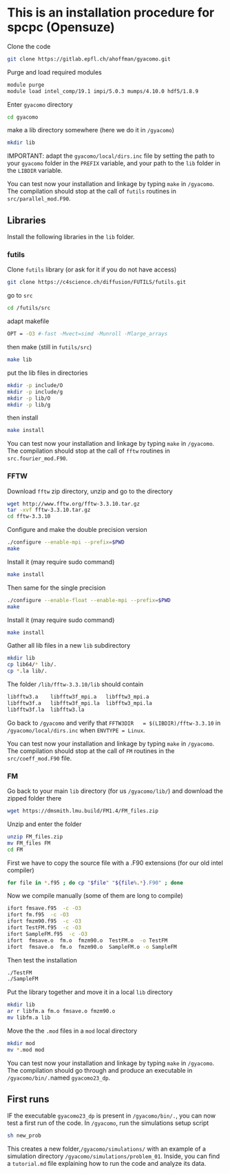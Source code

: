 # This is an installation procedure for spcpc (Opensuze)
Clone the code

```bash
git clone https://gitlab.epfl.ch/ahoffman/gyacomo.git
```

Purge and load required modules
```bash
module purge
module load intel_comp/19.1 impi/5.0.3 mumps/4.10.0 hdf5/1.8.9
```

Enter `gyacomo` directory
```bash
cd gyacomo
```
make a lib directory somewhere (here we do it in `/gyacomo`)
```bash
mkdir lib
```
IMPORTANT: adapt the `gyacomo/local/dirs.inc` file by setting the path to your `gyacomo` folder in the `PREFIX` variable, and your path to the `lib` folder in the `LIBDIR` variable.

You can test now your installation and linkage by typing `make` in `/gyacomo`. The compilation should stop at the call of `futils` routines in `src/parallel_mod.F90`.

## Libraries
Install the following libraries in the `lib` folder.

### futils
Clone `futils` library (or ask for it if you do not have access)
```bash
git clone https://c4science.ch/diffusion/FUTILS/futils.git
```
go to `src`
```bash
cd /futils/src
```
adapt makefile
```bash
OPT = -O3 #-fast -Mvect=simd -Munroll -Mlarge_arrays
```
then make (still in `futils/src`)
```bash
make lib
```
put the lib files in directories
```bash
mkdir -p include/O
mkdir -p include/g
mkdir -p lib/O
mkdir -p lib/g
```
then install
```bash
make install
```
You can test now your installation and linkage by typing `make` in `/gyacomo`. The compilation should stop at the call of `fftw` routines in `src.fourier_mod.F90`.

### FFTW
Download `fftw` zip directory, unzip and go to the directory
```bash
wget http://www.fftw.org/fftw-3.3.10.tar.gz
tar -xvf fftw-3.3.10.tar.gz
cd fftw-3.3.10
```
Configure and make the double precision version
```bash
./configure --enable-mpi --prefix=$PWD
make
```
Install it (may require sudo command)
```bash
make install
```
Then same for the single precision
```bash
./configure --enable-float --enable-mpi --prefix=$PWD
make
```
Install it (may require sudo command)
```bash
make install
```
Gather all lib files in a new `lib` subdirectory
```bash
mkdir lib
cp lib64/* lib/.
cp *.la lib/.
```
The folder `/lib/fftw-3.3.10/lib` should contain
```bash
libfftw3.a    libfftw3f_mpi.a   libfftw3_mpi.a
libfftw3f.a   libfftw3f_mpi.la  libfftw3_mpi.la
libfftw3f.la  libfftw3.la
```
Go back to `/gyacomo` and verify that `FFTW3DIR   = $(LIBDIR)/fftw-3.3.10` in `/gyacomo/local/dirs.inc` when `ENVTYPE = Linux`.

You can test now your installation and linkage by typing `make` in `/gyacomo`. The compilation should stop at the call of `FM` routines in the `src/coeff_mod.F90` file.

### FM
Go back to your main `lib` directory (for us `/gyacomo/lib/`) and download the zipped folder there
```bash
wget https://dmsmith.lmu.build/FM1.4/FM_files.zip
```
Unzip and enter the folder
```bash
unzip FM_files.zip
mv FM_files FM
cd FM
```
First we have to copy the source file with a .F90 extensions (for our old intel compiler)
```bash
for file in *.f95 ; do cp "$file" "${file%.*}.F90" ; done
```
Now we compile manually (some of them are long to compile)
```bash
ifort fmsave.f95  -c -O3
ifort fm.f95  -c -O3
ifort fmzm90.f95  -c -O3
ifort TestFM.f95  -c -O3
ifort SampleFM.f95  -c -O3
ifort  fmsave.o  fm.o  fmzm90.o  TestFM.o  -o TestFM
ifort  fmsave.o  fm.o  fmzm90.o  SampleFM.o -o SampleFM
```
Then test the installation
```bash
./TestFM
./SampleFM
```
Put the library together and move it in a local `lib` directory
```bash
mkdir lib
ar r libfm.a fm.o fmsave.o fmzm90.o
mv libfm.a lib
```
Move the the `.mod` files in a `mod` local directory
```bash
mkdir mod
mv *.mod mod
```

You can test now your installation and linkage by typing `make` in `/gyacomo`. The compilation should go through and produce an executable in `/gyacomo/bin/.`named `gyacomo23_dp`.

## First runs
IF the executable `gyacomo23_dp` is present in `/gyacomo/bin/.`, you can now test a first run of the code.
In `/gyacomo`, run the simulations setup script
```bash
sh new_prob
```
This creates a new folder,`/gyacomo/simulations/` with an example of a simulation directory `/gyacomo/simulations/problem_01`. Inside, you can find a `tutorial.md` file explaining how to run the code and analyze its data.